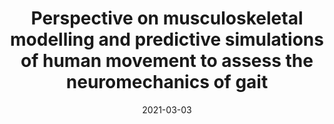 ---
title: "Perspective on musculoskeletal modelling and predictive simulations of human movement to assess the neuromechanics of gait"
collection: publications
permalink: /publication/2021_PredictiveSimulations_SocietyB
excerpt: ''
date: 2021-03-03
venue: 'Proceedings of the Royal Society B: Biological Sciences'
paperurl: 'https://royalsocietypublishing.org/doi/10.1098/rspb.2020.2432'
citation: 'De Groote F and Falisse A. (2021). "Perspective on musculoskeletal modelling and predictive simulations of human movement to assess the neuromechanics of gait." <i>Proc. R. Soc. B</i>. 288: 20202432.'
authors: 'De Groote F and Falisse A'
---